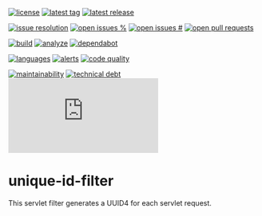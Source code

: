 [![license][license-img]][license-url]
[![latest tag][latest-tag-img]][latest-tag-url]
[![latest release][latest-release-img]][latest-release-url]

[![issue resolution][issue-resolution-img]][issue-resolution-url]
[![open issues %][open-issues-percent-img]][open-issues-percent-url]
[![open issues #][open-issues-number-img]][open-issues-number-url]
[![open pull requests][open-pull-requests-img]][open-pull-requests-url]

[![build][build-img]][build-url]
[![analyze][analyze-img]][analyze-url]
[![dependabot][dependabot-img]][dependabot-url]

[![languages][languages-img]][languages-url]
[![alerts][alerts-img]][alerts-url]
[![code quality][code-quality-img]][code-quality-url]

[![maintainability][maintainability-img]][maintainability-url]
[![technical debt][technical-debt-img]][technical-debt-url]
[![vulnerabilities][vulnerabilities-img]][vulnerabilities-url]

# unique-id-filter

This servlet filter generates a UUID4 for each servlet request.

[alerts-img]: https://badgen.net/lgtm/alerts/g/LucaFilipozzi/unique-id-filter/java?icon=lgtm
[alerts-url]: https://lgtm.com/projects/g/LucaFilipozzi/unique-id-filter/alerts
[analyze-img]: https://github.com/LucaFilipozzi/unique-id-filter/actions/workflows/analyze.yml/badge.svg
[analyze-url]: https://github.com/LucaFilipozzi/unique-id-filter/actions/workflows/analyze.yml
[build-img]: https://github.com/LucaFilipozzi/unique-id-filter/actions/workflows/build.yml/badge.svg
[build-url]: https://github.com/LucaFilipozzi/unique-id-filter/actions/workflows/build.yml
[code-quality-img]: https://badgen.net/lgtm/grade/g/LucaFilipozzi/unique-id-filter/java?icon=lgtm
[code-quality-url]: https://lgtm.com/projects/g/LucaFilipozzi/unique-id-filter/context:java
[dependabot-img]: https://badgen.net/github/dependabot/LucaFilipozzi/unique-id-filter?icon=dependabot
[dependabot-url]: https://github.com/LucaFilipozzi/unique-id-filter/network/dependencies
[issue-resolution-img]: http://isitmaintained.com/badge/resolution/LucaFilipozzi/unique-id-filter.svg
[issue-resolution-url]: http://isitmaintained.com/project/LucaFilipozzi/unique-id-filter
[languages-img]: https://badgen.net/lgtm/langs/g/LucaFilipozzi/unique-id-filter?icon=lgtm
[languages-url]: https://lgtm.com/projects/g/LucaFilipozzi/unique-id-filter/logs/languages/lang:java
[latest-release-img]: https://badgen.net/github/release/LucaFilipozzi/unique-id-filter?icon=github&label=latest%20release
[latest-release-url]: https://github.com/LucaFilipozzi/unique-id-filter/releases/latest
[latest-tag-img]: https://badgen.net/github/tag/LucaFilipozzi/unique-id-filter?icon=github
[latest-tag-url]: https://github.com/LucaFilipozzi/unique-id-filter/tags
[license-img]: https://badgen.net/github/license/LucaFilipozzi/unique-id-filter?icon=github
[license-url]: https://github.com/LucaFilipozzi/unique-id-filter/blob/main/LICENSE.md
[maintainability-img]: https://badgen.net/codeclimate/maintainability/LucaFilipozzi/unique-id-filter?icon=codeclimate
[maintainability-url]: https://codeclimate.com/github/LucaFilipozzi/unique-id-filter/maintainability
[open-issues-number-img]: https://badgen.net/github/open-issues/LucaFilipozzi/unique-id-filter?icon=github
[open-issues-number-url]: https://github.com/LucaFilipozzi/unique-id-filter/issues
[open-issues-percent-img]: http://isitmaintained.com/badge/open/LucaFilipozzi/unique-id-filter.svg
[open-issues-percent-url]: http://isitmaintained.com/project/LucaFilipozzi/unique-id-filter
[open-pull-requests-img]: https://badgen.net/github/open-prs/LucaFilipozzi/unique-id-filter?icon=github
[open-pull-requests-url]: https://github.com/LucaFilipozzi/unique-id-filter/pulls
[technical-debt-img]: https://badgen.net/codeclimate/tech-debt/LucaFilipozzi/unique-id-filter?icon=codeclimate
[technical-debt-url]: https://codeclimate.com/github/LucaFilipozzi/unique-id-filter/maintainability
[vulnerabilities-img]: https://badgen.net/snyk/LucaFilipozzi/unique-id-filter/main/pom.xml
[vulnerabilities-url]: https://snyk.io/test/github/lucafilipozzi/unique-id-filter?targetFile=pom.xml